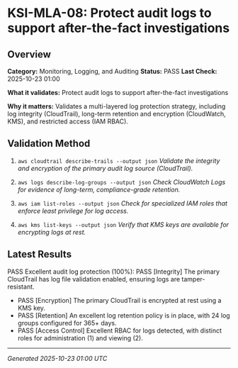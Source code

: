# KSI-MLA-08: Protect audit logs to support after-the-fact investigations

## Overview

**Category:** Monitoring, Logging, and Auditing
**Status:** PASS
**Last Check:** 2025-10-23 01:00

**What it validates:** Protect audit logs to support after-the-fact investigations

**Why it matters:** Validates a multi-layered log protection strategy, including log integrity (CloudTrail), long-term retention and encryption (CloudWatch, KMS), and restricted access (IAM RBAC).

## Validation Method

1. `aws cloudtrail describe-trails --output json`
   *Validate the integrity and encryption of the primary audit log source (CloudTrail).*

2. `aws logs describe-log-groups --output json`
   *Check CloudWatch Logs for evidence of long-term, compliance-grade retention.*

3. `aws iam list-roles --output json`
   *Check for specialized IAM roles that enforce least privilege for log access.*

4. `aws kms list-keys --output json`
   *Verify that KMS keys are available for encrypting logs at rest.*

## Latest Results

PASS Excellent audit log protection (100%): PASS [Integrity] The primary CloudTrail has log file validation enabled, ensuring logs are tamper-resistant.
- PASS [Encryption] The primary CloudTrail is encrypted at rest using a KMS key.
- PASS [Retention] An excellent log retention policy is in place, with 24 log groups configured for 365+ days.
- PASS [Access Control] Excellent RBAC for logs detected, with distinct roles for administration (1) and viewing (2).

---
*Generated 2025-10-23 01:00 UTC*